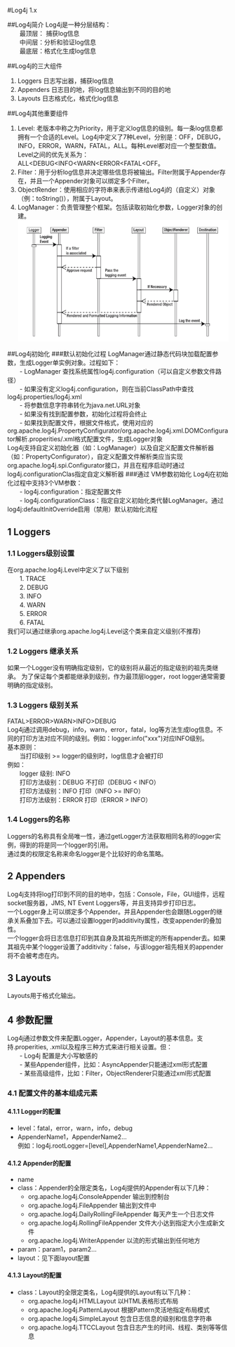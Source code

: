 
#Log4j 1.x

##Log4j简介
Log4j是一种分层结构：  
　　最顶层： 捕获log信息  
　　中间层：分析和验证log信息  
　　最底层：格式化生成log信息

##Log4j的三大组件
1. Loggers 日志写出器，捕获log信息
2. Appenders 日志目的地，将log信息输出到不同的目的地
3. Layouts 日志格式化，格式化log信息

##Log4j其他重要组件
1. Level: 老版本中称之为Priority，用于定义log信息的级别。每一条log信息都拥有一个合适的Level。Log4j中定义了7种Level，分别是：OFF，DEBUG，INFO，ERROR，WARN，FATAL，ALL。每种Level都对应一个整型数值。Level之间的优先关系为：ALL<DEBUG<INFO<WARN<ERROR<FATAL<OFF。
2. Filter：用于分析log信息并决定哪些信息将被输出。Filter附属于Appender存在，并且一个Appender对象可以绑定多个Filter。
3. ObjectRender：使用相应的字符串来表示传递给Log4j的（自定义）对象（例：toString()），附属于Layout。
4. LogManager：负责管理整个框架。包括读取初始化参数，Logger对象的创建。
![各组件间作用时序图](resources/images/interaction.png "各组件间作用时序图")
	
##Log4j初始化
###默认初始化过程
LogManager通过静态代码块加载配置参数，生成Logger单实例对象。过程如下：  
　　- LogManager 查找系统属性log4j.configuration（可以自定义参数文件路径）  
　　- 如果没有定义log4j.configuration，则在当前ClassPath中查找log4j.properties/log4j.xml  
　　- 将参数信息字符串转化为java.net.URL对象  
　　- 如果没有找到配置参数，初始化过程将会终止  
　　- 如果找到配置文件，根据文件格式，使用对应的org.apache.log4j.PropertyConfigurator/org.apache.log4j.xml.DOMConfigurator解析.properities/.xml格式配置文件，生成Logger对象  
Log4j支持自定义初始化器（如：LogManager）以及自定义配置文件解析器（如：PropertyConfigurator），自定义配置文件解析类应当实现org.apache.log4j.spi.Configurator接口，并且在程序启动时通过log4j.configurationClas指定自定义解析器
###通过 VM参数初始化
Log4j在初始化过程中支持3个VM参数：  
　　- log4j.configuration：指定配置文件  
　　- log4j.configurationClass：指定自定义初始化类代替LogManager。通过log4j:defaultInitOverride启用（禁用）默认初始化流程
		
## 1 Loggers
### 1.1 Loggers级别设置
在org.apache.log4j.Level中定义了以下级别  
　　1. TRACE  
　　2. DEBUG  
　　3. INFO  
　　4. WARN  
　　5. ERROR  
　　6. FATAL  
我们可以通过继承org.apache.log4j.Level这个类来自定义级别(不推荐)
	
### 1.2 Loggers 继承关系
如果一个Logger没有明确指定级别，它的级别将从最近的指定级别的祖先类继承。
为了保证每个类都能继承到级别，作为最顶层logger，root logger通常需要明确的指定级别。
### 1.3 Loggers 级别关系
FATAL>ERROR>WARN>INFO>DEBUG  
Log4j通过调用debug，info，warn，error，fatal，log等方法生成log信息。不同的打印方法对应不同的级别。例如：logger.info("xxx")对应INFO级别。  
基本原则：  
　　当打印级别 >= logger的级别时，log信息才会被打印  
例如：  
　　logger 级别: INFO  
　　打印方法级别：DEBUG 不打印（DEBUG < INFO）  
　　打印方法级别：INFO 打印（INFO >= INFO）  
　　打印方法级别：ERROR 打印（ERROR > INFO）  

### 1.4 Loggers的名称
Loggers的名称具有全局唯一性，通过getLogger方法获取相同名称的logger实例，得到的将是同一个logger的引用。  
通过类的权限定名称来命名logger是个比较好的命名策略。

## 2 Appenders
Log4j支持将log打印到不同的目的地中，包括：Console，File，GUI组件，远程socket服务器，JMS, NT Event Loggers等，并且支持异步打印日志。  
一个Logger身上可以绑定多个Appender。并且Appender也会跟随Logger的继承关系叠加下去。可以通过设置logger的additivity属性，改变appender的叠加性。  
一个logger会将日志信息打印到其自身及其祖先所绑定的所有appender去。如果其祖先中某个logger设置了additivity：false，与该logger祖先相关的appender将不会被考虑在内。  

## 3 Layouts
Layouts用于格式化输出。

## 4 参数配置
Log4j通过参数文件来配置Logger，Appender，Layout的基本信息。支持.properities, .xml以及程序三种方式来进行相关设置。但：  
　　- Log4j 配置是大小写敏感的  
　　- 某些Appender组件，比如：AsyncAppender只能通过xml形式配置  
　　- 某些高级组件，比如：Filter，ObjectRenderer只能通过xml形式配置  
### 4.1 配置文件的基本组成元素
#### 4.1.1 Logger的配置
- level：fatal，error，warn，info，debug  
- AppenderName1，AppenderName2...  
例如：log4j.rootLogger=[level],AppenderName1,AppenderName2...

#### 4.1.2 Appender的配置
- name
- class：Appender的全限定类名，Log4j提供的Appender有以下几种：
	-  org.apache.log4j.ConsoleAppender 输出到控制台
	-  org.apache.log4j.FileAppender 输出到文件中
	-  org.apache.log4j.DailyRollingFileAppender 每天产生一个日志文件
	-  org.apache.log4j.RollingFileAppender 文件大小达到指定大小生成新文件
	-  org.apache.log4j.WriterAppender 以流的形式输出到任何地方
- param：param1，param2...
- layout：见下面layout配置 

#### 4.1.3 Layout的配置
- class：Layout的全限定类名，Log4j提供的Layout有以下几种：
	- org.apache.log4j.HTMLLayout 以HTML表格形式布局
	- org.apache.log4j.PatternLayout 根据Pattern灵活地指定布局模式
	- org.apache.log4j.SimpleLayout 包含日志信息的级别和信息字符串
	- org.apache.log4j.TTCCLayout 包含日志产生的时间、线程、类别等等信息

